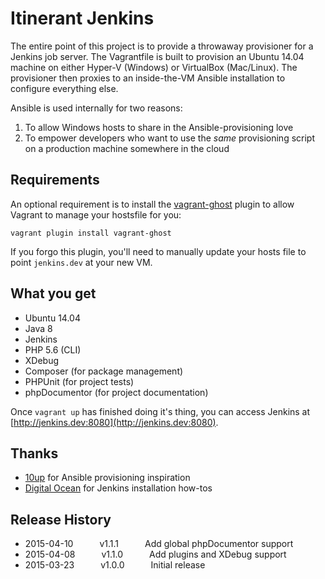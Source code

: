 Itinerant Jenkins
=================

The entire point of this project is to provide a throwaway provisioner for a Jenkins job server. The Vagrantfile is built to provision an Ubuntu 14.04 machine on either Hyper-V (Windows) or VirtualBox (Mac/Linux). The provisioner then proxies to an inside-the-VM Ansible installation to configure everything else.

Ansible is used internally for two reasons:

1. To allow Windows hosts to share in the Ansible-provisioning love
1. To empower developers who want to use the _same_ provisioning script on a production machine somewhere in the cloud

## Requirements

An optional requirement is to install the [vagrant-ghost](https://github.com/10up/vagrant-ghost) plugin to allow Vagrant to manage your hostsfile for you:

    vagrant plugin install vagrant-ghost

If you forgo this plugin, you'll need to manually update your hosts file to point `jenkins.dev` at your new VM.

## What you get

- Ubuntu 14.04
- Java 8
- Jenkins
- PHP 5.6 (CLI)
- XDebug
- Composer (for package management)
- PHPUnit (for project tests)
- phpDocumentor (for project documentation)

Once `vagrant up` has finished doing it's thing, you can access Jenkins at [http://jenkins.dev:8080](http://jenkins.dev:8080).

## Thanks

- [10up](http://10up.com) for Ansible provisioning inspiration
- [Digital Ocean](https://www.digitalocean.com) for Jenkins installation how-tos

## Release History

 * 2015-04-10   v1.1.1   Add global phpDocumentor support
 * 2015-04-08   v1.1.0   Add plugins and XDebug support
 * 2015-03-23   v1.0.0   Initial release
